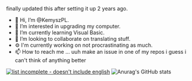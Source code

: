 finally updated this after setting it up 2 years ago.
- 👋 Hi, I’m @KemyszPL.
- 👀 I’m interested in upgrading my computer.
- 🌱 I’m currently learning Visual Basic.
- 💞️ I’m looking to collaborate on translating stuff.
- ⚙️ I'm currently working on not procrastinating as much.
- 📫 How to reach me ... uuh make an issue in one of my repos i guess i can't think of anything better


<!---
KemyszPL/KemyszPL is a ✨ special ✨ repository because its `README.md` (this file) appears on your GitHub profile.
You can click the Preview link to take a look at your changes.
--->
[![list incomplete - doesn't include english](https://github-readme-stats.vercel.app/api/top-langs/?username=KemyszPL)](https://github.com/anuraghazra/github-readme-stats)
![Anurag's GitHub stats](https://github-readme-stats.vercel.app/api?username=KemyszPL&show_icons=true&theme=radical)
